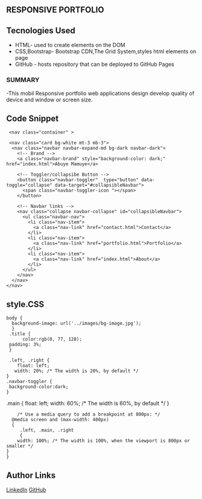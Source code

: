 ## RESPONSIVE PORTFOLIO


  ## Tecnologies Used
  * HTML- used to create elements on the DOM
  * CSS,Bootstrap- Bootstrap CDN,The Grid System,styles html elements on page
  * GitHub - hosts repository that can be deployed to GitHub Pages
 
   ### SUMMARY
  
  -This mobil Responsive portfolio web applications design 
  develop quality of device
    and window or screen size. 

 ## Code Snippet

     <nav class="container" >
  
     <nav class="card bg-white mt-3 mb-3">
      <nav class="navbar navbar-expand-md bg-dark navbar-dark">
        <!-- Brand -->
        <a class="navbar-brand" style="background-color: dark;" href="index.html">Abuye Mamuye</a>
      
        <!-- Toggler/collapsibe Button -->
        <button class="navbar-toggler"  type="button" data-toggle="collapse" data-target="#collapsibleNavbar">
          <span class="navbar-toggler-icon "></span>
        </button>
      
        <!-- Navbar links -->
        <nav class="collapse navbar-collapse" id="collapsibleNavbar">
          <ul class="navbar-nav">
            <li class="nav-item">
              <a class="nav-link" href="contact.html">Contact</a>
            </li>
            <li class="nav-item">
              <a class="nav-link" href="portfolio.html">Portfolio</a>
            </li>
            <li class="nav-item">
              <a class="nav-link" href="index.html">About</a>
            </li>
          </ul>
        </nav>
      </nav>
    </nav>

## style.CSS
    body {
      background-image: url('../images/bg-image.jpg');
      }
     .title {
          color:rgb(0, 77, 128);
     padding: 3%;
     }

     .left, .right {
        float: left;
       width: 20%; /* The width is 20%, by default */
    }
    .navbar-toggler {
     background-color:dark;
    }
   .main 
    {
      float: left;
       width: 60%; /* The width is 60%, by default */
    }

        /* Use a media query to add a breakpoint at 800px: */
      @media screen and (max-width: 400px) 
      {
         .left, .main, .right 
         {
        width: 100%; /* The width is 100%, when the viewport is 800px or smaller */
    }
    }
      
## Author Links
      
[LinkedIn](https://www.linkedin.com/in/abuye-mamuye-5a49921b0/)
[GitHub](https://github.com/AbuyeM1)
 

